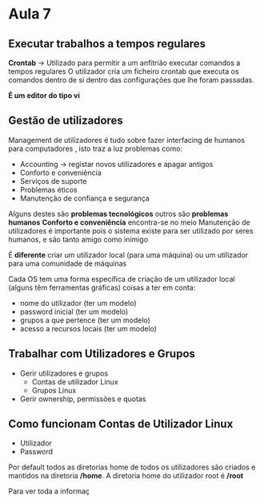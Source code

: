 # Aula 7
## Executar trabalhos a tempos regulares
**Crontab** -> Utilizado para permitir a um anfitrião executar comandos a tempos regulares 
O utilizador cria um ficheiro crontab que executa os comandos dentro de si dentro das configurações que lhe foram passadas.

**É um editor do tipo vi**

## Gestão de utilizadores
Management de utilizadores é tudo sobre fazer interfacing de humanos para computadores , isto traz a luz problemas como:
- Accounting -> registar novos utilizadores e apagar antigos
- Conforto e conveniência
- Serviços de suporte
- Problemas éticos
- Manutenção de confiança e segurança

Alguns destes são **problemas tecnológicos** outros são **problemas humanos**
**Conforto e conveniência** encontra-se no meio
Manutenção de utilizadores é importante pois o sistema existe para ser utilizado por seres  humanos, e são tanto amigo como inimigo

É **diferente** criar um utilizador local (para uma máquina) ou um utilizador para uma comunidade de máquinas

Cada OS tem uma forma específica de criação de um utilizador local (alguns têm ferramentas gráficas) coisas a ter em conta:

- nome do utilizador (ter um modelo)
- password inicial (ter um modelo)
- grupos a que pertence (ter um modelo)
- acesso a recursos locais (ter um modelo)

## Trabalhar com Utilizadores e Grupos
- Gerir utilizadores e grupos
	- Contas de utilizador Linux
	- Grupos Linux
- Gerir ownership, permissões e quotas

## Como funcionam Contas de Utilizador Linux
- Utilizador
- Password

Por default todos as diretorias home de todos os utilizadores são criados e mantidos na diretoria **/home**.
A diretoria home do utilizador root é **/root**

Para ver toda a informaç